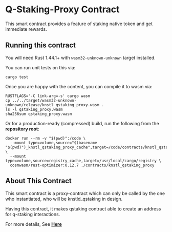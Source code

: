# Q-Staking-Proxy Contract

This smart contract provides a feature of staking native token and get immediate rewards.

## Running this contract

You will need Rust 1.44.1+ with `wasm32-unknown-unknown` target installed.

You can run unit tests on this via: 

`cargo test`

Once you are happy with the content, you can compile it to wasm via:

```
RUSTFLAGS='-C link-arg=-s' cargo wasm
cp ../../target/wasm32-unknown-unknown/release/knstl_qstaking_proxy.wasm .
ls -l qstaking_proxy.wasm
sha256sum qstaking_proxy.wasm
```

Or for a production-ready (compressed) build, run the following from the __repository root__:

```
docker run --rm -v "$(pwd)":/code \
  --mount type=volume,source="$(basename "$(pwd)")_knstl_qstaking_proxy_cache",target=/code/contracts/knstl_qstaking_proxy/target \
  --mount type=volume,source=registry_cache,target=/usr/local/cargo/registry \
  cosmwasm/rust-optimizer:0.12.7 ./contracts/knstl_qstaking_proxy
  ```

## About This Contract

This smart contract is a proxy-contract which can only be called by the one who instantiated, who will be knstld_qstaking in design.

Having this contract, it makes qstaking contract able to create an address for q-staking interactions.

For more details, See __[Here](../knstl_qstaking/README.md)__